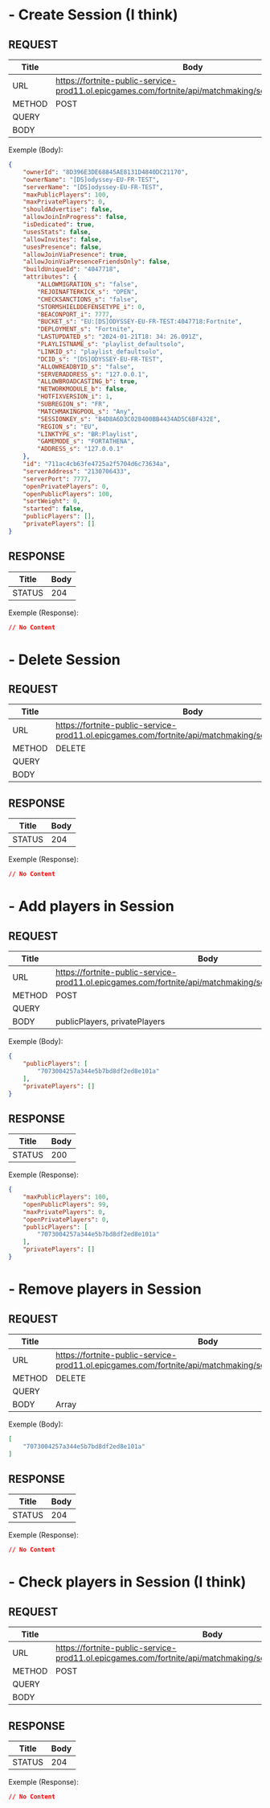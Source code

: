 # - Create Session (I think)

## REQUEST
| Title           | Body                                                                                                                 |         
| --------------- | -------------------------------------------------------------------------------------------------------------------- |
| URL             | https://fortnite-public-service-prod11.ol.epicgames.com/fortnite/api/matchmaking/session/:session_id                 |
| METHOD          | POST                                                                                                                 |
| QUERY           |                                                                                                                      |
| BODY            |                                                                                                                      |

Exemple (Body):
```json
{
    "ownerId": "8D396E3DE68845AE8131D4840DC21170",
    "ownerName": "[DS]odyssey-EU-FR-TEST",
    "serverName": "[DS]odyssey-EU-FR-TEST",
    "maxPublicPlayers": 100,
    "maxPrivatePlayers": 0,
    "shouldAdvertise": false,
    "allowJoinInProgress": false,
    "isDedicated": true,
    "usesStats": false,
    "allowInvites": false,
    "usesPresence": false,
    "allowJoinViaPresence": true,
    "allowJoinViaPresenceFriendsOnly": false,
    "buildUniqueId": "4047718",
    "attributes": {
        "ALLOWMIGRATION_s": "false",
        "REJOINAFTERKICK_s": "OPEN",
        "CHECKSANCTIONS_s": "false",
        "STORMSHIELDDEFENSETYPE_i": 0,
        "BEACONPORT_i": 7777,
        "BUCKET_s": "EU:[DS]ODYSSEY-EU-FR-TEST:4047718:Fortnite",
        "DEPLOYMENT_s": "Fortnite",
        "LASTUPDATED_s": "2024-01-21T18: 34: 26.091Z",
        "PLAYLISTNAME_s": "playlist_defaultsolo",
        "LINKID_s": "playlist_defaultsolo",
        "DCID_s": "[DS]ODYSSEY-EU-FR-TEST",
        "ALLOWREADBYID_s": "false",
        "SERVERADDRESS_s": "127.0.0.1",
        "ALLOWBROADCASTING_b": true,
        "NETWORKMODULE_b": false,
        "HOTFIXVERSION_i": 1,
        "SUBREGION_s": "FR",
        "MATCHMAKINGPOOL_s": "Any",
        "SESSIONKEY_s": "B4D8A6D3C028400BB4434AD5C6BF432E",
        "REGION_s": "EU",
        "LINKTYPE_s": "BR:Playlist",
        "GAMEMODE_s": "FORTATHENA",
        "ADDRESS_s": "127.0.0.1"
    },
    "id": "711ac4cb63fe4725a2f5704d6c73634a",
    "serverAddress": "2130706433",
    "serverPort": 7777,
    "openPrivatePlayers": 0,
    "openPublicPlayers": 100,
    "sortWeight": 0,
    "started": false,
    "publicPlayers": [],
    "privatePlayers": []
}
```

## RESPONSE
| Title           | Body                                                                                                                 |         
| --------------- | -------------------------------------------------------------------------------------------------------------------- |
| STATUS          | 204                                                                                                                  |

Exemple (Response):
```json
// No Content
```

# - Delete Session

## REQUEST
| Title           | Body                                                                                                                 |         
| --------------- | -------------------------------------------------------------------------------------------------------------------- |
| URL             | https://fortnite-public-service-prod11.ol.epicgames.com/fortnite/api/matchmaking/session/:session_id                 |
| METHOD          | DELETE                                                                                                               |
| QUERY           |                                                                                                                      |
| BODY            |                                                                                                                      |

## RESPONSE
| Title           | Body                                                                                                                 |         
| --------------- | -------------------------------------------------------------------------------------------------------------------- |
| STATUS          | 204                                                                                                                  |

Exemple (Response):
```json
// No Content
```

# - Add players in Session

## REQUEST
| Title           | Body                                                                                                                 |         
| --------------- | -------------------------------------------------------------------------------------------------------------------- |
| URL             | https://fortnite-public-service-prod11.ol.epicgames.com/fortnite/api/matchmaking/session/:session_id/players         |
| METHOD          | POST                                                                                                                 |
| QUERY           |                                                                                                                      |
| BODY            | publicPlayers, privatePlayers                                                                                        |

Exemple (Body):
```json
{
	"publicPlayers": [
        "7073004257a344e5b7bd8df2ed8e101a"
    ],
	"privatePlayers": []
}
```

## RESPONSE
| Title           | Body                                                                                                                 |         
| --------------- | -------------------------------------------------------------------------------------------------------------------- |
| STATUS          | 200                                                                                                                  |

Exemple (Response):
```json
{
    "maxPublicPlayers": 100,
    "openPublicPlayers": 99,
    "maxPrivatePlayers": 0,
    "openPrivatePlayers": 0,
    "publicPlayers": [
        "7073004257a344e5b7bd8df2ed8e101a"
    ],
    "privatePlayers": []
}
```

# - Remove players in Session

## REQUEST
| Title           | Body                                                                                                                 |         
| --------------- | -------------------------------------------------------------------------------------------------------------------- |
| URL             | https://fortnite-public-service-prod11.ol.epicgames.com/fortnite/api/matchmaking/session/:session_id/players         |
| METHOD          | DELETE                                                                                                               |
| QUERY           |                                                                                                                      |
| BODY            | Array                                                                                                                |

Exemple (Body):
```json
[
	"7073004257a344e5b7bd8df2ed8e101a"
]
```

## RESPONSE
| Title           | Body                                                                                                                 |         
| --------------- | -------------------------------------------------------------------------------------------------------------------- |
| STATUS          | 204                                                                                                                  |

Exemple (Response):
```json
// No Content
```

# - Check players in Session (I think)

## REQUEST
| Title           | Body                                                                                                                 |         
| --------------- | -------------------------------------------------------------------------------------------------------------------- |
| URL             | https://fortnite-public-service-prod11.ol.epicgames.com/fortnite/api/matchmaking/session/:session_id/heartbeat       |
| METHOD          | POST                                                                                                                 |
| QUERY           |                                                                                                                      |
| BODY            |                                                                                                                      |

## RESPONSE
| Title           | Body                                                                                                                 |         
| --------------- | -------------------------------------------------------------------------------------------------------------------- |
| STATUS          | 204                                                                                                                  |

Exemple (Response):
```json
// No Content
```